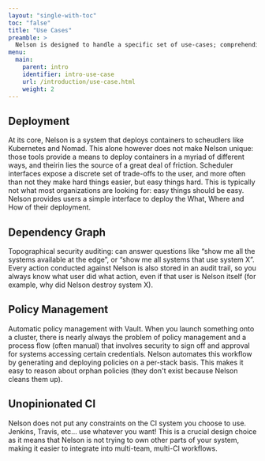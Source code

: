 ```yaml
---
layout: "single-with-toc"
toc: "false"
title: "Use Cases"
preamble: >
  Nelson is designed to handle a specific set of use-cases; comprehending these use-cases will allow you to understand if Nelson is a good fit for the challenges you are looking to solve.
menu:
  main:
    parent: intro
    identifier: intro-use-case
    url: /introduction/use-case.html
    weight: 2
---
```


## Deployment

At its core, Nelson is a system that deploys containers to scheudlers like Kubernetes and Nomad. This alone however does not make Nelson unique: those tools provide a means to deploy containers in a myriad of different ways, and theirin lies the source of a great deal of friction. Scheduler interfaces expose a discrete set of trade-offs to the user, and more often than not they make hard things easier, but easy things hard. This is typically not what most organizations are looking for: easy things should be easy. Nelson provides users a simple interface to deploy the What, Where and How of their deployment.

## Dependency Graph

Topographical security auditing: can answer questions like “show me all the systems available at the edge”, or “show me all systems that use system X”. Every action conducted against Nelson is also stored in an audit trail, so you always know what user did what action, even if that user is Nelson itself (for example, why did Nelson destroy system X).

## Policy Management

Automatic policy management with Vault. When you launch something onto a cluster, there is nearly always the problem of policy management and a process flow (often manual) that involves security to sign off and approval for systems accessing certain credentials. Nelson automates this workflow by generating and deploying policies on a per-stack basis. This makes it easy to reason about orphan policies (they don't exist because Nelson cleans them up).

## Unopinionated CI

Nelson does not put any constraints on the CI system you choose to use. Jenkins, Travis, etc... use whatever you want! This is a crucial design choice as it means that Nelson is not trying to own other parts of your system, making it easier to integrate into multi-team, multi-CI workflows.
